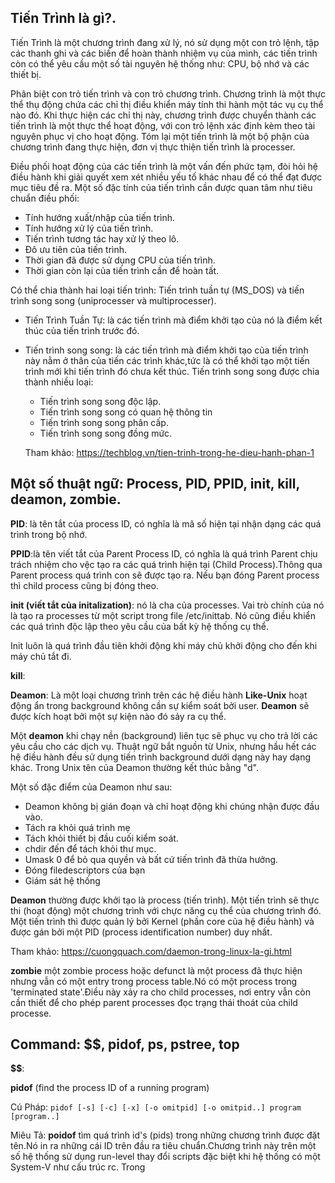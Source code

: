 ## Tiến Trình là gì?.

Tiến Trình là một chương trình đang xử lý, nó sử dụng một con trỏ lệnh, tập các thanh ghi và các biến để hoàn thành nhiệm vụ của mình, các tiến trình còn có thể yêu cầu một số tài nguyên hệ thống như: CPU, bộ nhớ và các thiết bị.

Phân biệt con trỏ tiến trình và con trỏ chương trình. Chương trình là một thực thể thụ động chứa các chỉ thị điều khiển máy tính thi hành một tác vụ cụ thể nào đó. Khi thực hiện các chỉ thị này, chương trình được chuyển thành các tiến trình là một thực thể hoạt động, với con trỏ lệnh xác định kèm theo tài nguyên phục vị cho hoạt động. Tóm lại một tiến trình là một bộ phận của chương trình đang thực hiện, đơn vị thực thiện tiến trình là processer.

Điều phối hoạt động của các tiến trình là một vấn đến phức tạm, đòi hỏi hệ điều hành khi giải quyết xem xét nhiều yếu tố khác nhau để có thể đạt được mục tiêu đề ra. Một số đặc tính của tiến trình cần được quan tâm  như tiêu chuẩn điều phối:
- Tính hướng xuất/nhập của tiến trình.
- Tính hướng xử lý của tiến trình.
- Tiến trình tương tác hay xử lý theo lô.
- Đô ưu tiên của tiến trình.
- Thời gian đã được sử dụng CPU của tiến trình.
- Thời gian còn lại của tiến trình cần để hoàn tất.

Có thể chia thành hai loại tiến trình: Tiến trình tuần tự (MS_DOS) và tiến trình song song (uniprocesser và multiprocesser).
- Tiến Trình Tuần Tự: là các tiến trình mà điểm khởi tạo của nó là điểm kết thúc của tiến trình trước đó.
- Tiến trình song song: là các tiến trình mà điểm khởi tạo của tiến trình này nằm ở thân của tiến các trình khác,tức là có thể khởi tạo một tiến trình mới khi tiến trình đó chưa kết thúc. Tiến trình song song được chia thành nhiều loại:
    - Tiến trình song song độc lập.
    - Tiến trình song song có quan hệ thông tin
    - Tiến trình song song phân cấp.
    - Tiến trình song song đồng mức.
    
    Tham khảo: https://techblog.vn/tien-trinh-trong-he-dieu-hanh-phan-1

## Một số thuật ngữ: Process, PID, PPID, init, kill, deamon, zombie.

**PID**: là tên tắt của process ID, có nghĩa là mã số hiện tại nhận dạng các quá trình trong bộ nhớ.

**PPID**:là tên viết tắt của Parent Process ID, có nghĩa là quá trình Parent chịu trách nhiệm cho vệc tạo ra các quá trình hiện tại (Child Process).Thông qua Parent process quá trình con sẽ được tạo ra. Nếu bạn đóng Parent process thì child process cũng bị đóng theo.

**init (viết tắt của initalization)**: nó là cha của processes. Vai trò chính của nó là tạo ra processes từ một script trong file /etc/inittab. Nó cũng điều khiển các quá trình độc lập theo yêu cầu của bất kỳ hệ thống cụ thể.

Init luôn là quá trình đầu tiên khởi động khi máy chủ khởi động cho đến khi máy chủ tắt đi.

**kill**: 


**Deamon**: Là một loại chương trình trên các hệ điều hành **Like-Unix** hoạt động ẩn trong background không cần sự kiểm soát bởi user. **Deamon** sẽ được kích hoạt bởi một sự kiện nào đó sảy ra cụ thể.

Một **deamon** khi chạy nền (background) liên tục sẽ phục vụ cho trả lời các yêu cầu cho các dịch vụ. Thuật ngữ bắt nguồn từ Unix, nhưng hầu hết các hệ điều hành đều sử dụng tiến trình background dưới dạng này hay dạng khác. Trong Unix tên của Deamon thường kết thúc bằng "d".

Một số đặc điểm của Deamon như sau:
- Deamon không bị gián đoạn và chỉ hoạt động khi chúng nhận được đầu vào.
- Tách ra khỏi quá trình mẹ
- Tách khỏi thiết bị đầu cuối kiểm soát.
- chdir đến để tách khỏi thư mục.
- Umask 0 để bỏ qua quyền và bất cứ tiến trình đã thừa hưởng.
- Đóng filedescriptors của bạn
- Giám sát hệ thống

**Deamon** thường được khởi tạo là process (tiến trình). Một tiến trình sẽ thực thi (hoạt động) một chương trình với chực năng cụ thể của chương trình đó. Một tiến trình thì được quản lý bởi Kernel (phần core của hệ điều hành) và được gán bởi một PID (process identification number) duy nhất.

Tham khảo: https://cuongquach.com/daemon-trong-linux-la-gi.html

**zombie** một zombie process hoặc defunct là một process đã thực hiện nhưng vẫn có một entry  trong process table.Nó có một process trong 'terminated state'.Điều này xảy ra cho child processes, nơi entry vẫn còn cần thiết để cho phép parent processes đọc trạng thái thoát của child processe.


## Command: $$, pidof, ps, pstree, top

**$$**:

**pidof** (find the process ID of a running program)

Cú Pháp: `pidof [-s] [-c] [-x] [-o omitpid] [-o omitpid..] program [program..]`

Miêu Tả: **poidof** tìm quá trình id's (pids) trong những chương trình được đặt tên.Nó in ra những cái ID trên đầu ra tiêu chuẩn.Chương trình này trên một số hệ thống sử dụng run-level thay đổi scripts đặc biệt khi hệ thống có một System-V như cấu trúc rc. Trong 
